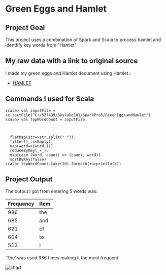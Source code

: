 # Green Eggs and Hamlet

## Project Goal
This project uses a combination of Spark and Scala to process hamlet and identfify key words from "Hamlet"

## My raw data with a link to original source
I made my green eggs and Hamlet document using Hamlet.:
- [HAMLET](http://shakespeare.mit.edu/hamlet/full.html "Website for Hamlet")

## Commands I used for Scala
```
scala> val inputFile = sc.textFile("C:/527439/Skylake101/SparkPro5/GreenEggsandHamlet")
scala> val topWordCount = inputFile.



  flatMap(str=>str.split(" ")).
  filter(!_.isEmpty).
  map(word=>(word,1)).
  reduceByKey(_+_).
  map{case (word, count) => (count, word)}.
  sortByKey(false)
scala> topWordCount.take(10).foreach(x=>println(x))
```

## Project Output
The output I got from entering 5 words was:

|Frequency| Item |
|---------|------|
| 986     | the  |
| 685     | and  |
| 621     | of   |
| 604     | to   |
| 513     | I    |

'The' was used 986 times making it the most frequent.

![chart](https://github.com/Skylake101/SparkPro5/blob/master/FrequencyTable.jpg)

